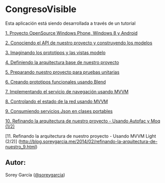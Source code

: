 CongresoVisible
===============

Esta aplicación está siendo desarrollada a través de un tutorial

[1. Proyecto OpenSource Windows Phone, Windows 8 y Android](http://blog.soreygarcia.me/2013/12/proyecto-opensource-windows-phone.html)

[2. Conociendo el API de nuestro proyecto y construyendo los modelos](http://blog.soreygarcia.me/2013/12/conociendo-el-api-de-nuestro-proyecto-y.html)

[3. Imaginando los prototipos y las vistas modelo](http://blog.soreygarcia.me/2013/12/imaginando-los-prototipos-y-las-vistas.html)

[4. Definiendo la arquitectura base de nuestro proyecto](http://blog.soreygarcia.me/2013/12/definiendo-la-arquitectura-base-de.html)

[5. Preparando nuestro proyecto para pruebas unitarias](http://blog.soreygarcia.me/2013/12/preparando-nuestro-proyecto-para.html)

[6. Creando prototipos funcionales usando Blend](http://blog.soreygarcia.me/2013/12/creando-prototipos-funcionales-usando.html)

[7. Implementando el servicio de navegación usando MVVM](http://blog.soreygarcia.me/2013/12/implementando-el-servicio-de-navegacion.html)

[8. Controlando el estado de la red usando MVVM](http://blog.soreygarcia.me/2013/12/controlando-el-estado-de-la-red-usando.html)

[9. Consumiendo servicios Json en clases portables](http://blog.soreygarcia.me/2013/12/consumiendo-servicios-json-en-clases.html)

[10. Refinando la arquitectura de nuestro proyecto - Usando Autofac y Moq (1/2)](http://blog.soreygarcia.me/2014/02/refinando-la-arquitectura-de-nuestro.html)

[11. Refinando la arquitectura de nuestro proyecto - Usando MVVM Light (2/2)] (http://blog.soreygarcia.me/2014/02/refinando-la-arquitectura-de-nuestro_9.html)

Autor:
---------
Sorey García ([@soreygarcia](http://twitter.com/soreygarcia))
